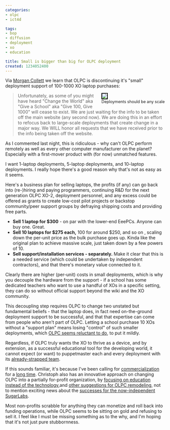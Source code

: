 ```yaml
---
categories:
- olpc
- ict4d

tags:
- bop
- diffusion
- deployment
- xo
- education

title: Small is bigger than big for OLPC deployment
created: 1234052400
---
```

Via  <a href="http://morgancollett.wordpress.com/2009/02/06/olpc-discontinues-change-the-world/">Morgan Collett</a> we learn that OLPC is discontinuing it's "small" deployment support of 100-1000 XO laptop purchases:<div style="float: right; margin-left: 10px; margin-bottom: 10px;"><a href="http://www.flickr.com/photos/olpc/3011271232/"><img src="http://www.olpcnews.com/images/tall-india.jpg" style="border: 2px solid rgb(0, 0, 0);"></a><br><span style="font-size: 0.9em; margin-top: 0px;">Deployments should be any scale</span></div><blockquote>Unfortunately, as some of you might have heard "Change the World" aka "Give a School" aka "Give 100, Give 1000" will cease to exist. We are just waiting for the info to be taken off the main website (any second now). We are doing this in an effort to refocus back to large-scale deployments that create change in a major way. We WILL honor all requests that we have received prior to the info being taken off the website.</blockquote>

As I commented last night, this is ridiculous - why can't OLPC perform remotely as well as every other computer manufacturer on the planet? Especially with a first-mover product with (for now) unmatched features. 

I want 1-laptop deployments, 5-laptop deployments, and 10-laptop deployments. I really hope there's a good reason why that's not as easy as it seems.
<!--break-->
Here's a business plan for selling laptops, the profits (if any) can go back into (re-)hiring and paying programmers, continuing R&D for the next generation OLPC XO-2,  deployment personnel, and any excess could be offered as grants to create low-cost pilot projects or backstop community/peer support groups by defraying shipping costs and providing free parts.<ul><li><b>Sell 1 laptop for $300</b> - on par with the lower-end EeePCs.  Anyone can buy one.  Great.</li><li><b>Sell 10 laptops for $275 each,</b> 100 for around $250, and so on , scaling down the per-unit price as the bulk purchase goes up.  Kinda like the original plan to achieve massive scale, just taken down by a few powers of 10.</li><li><b>Sell support/installation services - separately.</b>  Make it clear that this is a needed service (which could be undertaken by independent contractors), and that there's monetary value connected to it.</li></ul>

Clearly there are higher (per-unit) costs in small deployments, which is why you decouple the hardware from the support - if a school has some dedicated teachers who want to use a handful of XOs in a specific setting, they can do so without official support beyond the wiki and the XO community.  

This decoupling step requires OLPC to change two unstated but fundamental beliefs - that the laptop does, in fact need on-the-ground deployment support to be successful, and that that expertise can come from people who aren't part of OLPC.  Letting a school purchase 10 XOs without a "support plan" means losing "control" of such smaller deployments, which <a href="http://www.olpcnews.com/implementation/plan/community_solutions_to_deployment_scale.html">OLPC seems reluctant to do</a>, to put it mildly.

Regardless, if OLPC truly wants the XO to thrive as a device, and by extension, as a successful educational tool for the developing world, it cannot expect (or want) to puppetmaster each and every deployment with its <a href="http://www.olpcnews.com/people/leadership/give_one_gone_one_olpc_developer.html">already-strapped team</a>.

If this sounds familiar, it's because I've been calling for <a href="http://www.joncamfield.com/blog/2009/01/iwtb_part_iv_where_do_we_go_fr.html">commercialization</a> for a <a href="http://joncamfield.com/blog/2008/03/rethinking_the_olpc_distributi.html">long time</a>.  Christoph also has an innovative approach on changing OLPC into a partially for-profit organization, by <a href="http://www.olpcnews.com/software/sugar/if_olpc_sugar_labs_for_profit.html">focusing on education instead of the technology</a>,and <a href="http://www.olpcnews.com/people/leadership/olpc_should_be_three_related_o.html">other suggestions for OLPC remodeling</a>,  not to mention exciting news about the <a href="http://sugarlabs.org/go/Sugar_on_a_Stick">successes for the now-independent SugarLabs</a>.

Most non-profits scrabble for anything they can monetize and roll back into funding operations, while OLPC seems to be sitting on gold and refusing to sell it.  I feel like I must be missing something as to the why, and I'm hoping that it's not just pure stubbornness.
